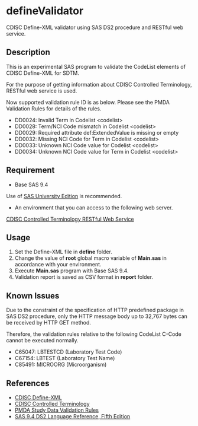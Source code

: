 # defineValidator

CDISC Define-XML validator using SAS DS2 procedure and RESTful web service.

## Description

This is an experimental SAS program to validate the CodeList elements of CDISC Define-XML for SDTM.

For the purpose of getting information about CDISC Controlled Terminology, RESTful web service is used.

Now supported validation rule ID is as below. Please see the PMDA Validation Rules for details of the rules.

* DD0024: Invalid Term in Codelist &lt;codelist&gt;
* DD0028: Term/NCI Code mismatch in Codelist &lt;codelist&gt;
* DD0029: Required attribute def:ExtendedValue is missing or empty
* DD0032: Missing NCI Code for Term in Codelist &lt;codelist&gt;
* DD0033: Unknown NCI Code value for Codelist &lt;codelist&gt;
* DD0034: Unknown NCI Code value for Term in Codelist &lt;codelist&gt;

## Requirement

* Base SAS 9.4

Use of [SAS University Edition](http://www.sas.com/en_us/software/university-edition.html) is recommended.

* An environment that you can access to the following web server.

[CDISC Controlled Terminology RESTful Web Service](http://52.68.217.226:8080/CDISCWebService/)

## Usage

1. Set the Define-XML file in **define** folder.
2. Change the value of **root** global macro variable of **Main.sas** in accordance with your environment.
3. Execute **Main.sas** program with Base SAS 9.4.
4. Validation report is saved as CSV format in **report** folder.

## Known Issues

Due to the constraint of the specification of HTTP predefined package in SAS DS2 procedure, only the HTTP message body up to 32,767 bytes can be received by HTTP GET method.

Therefore, the validation rules relative to the following CodeList C-Code cannot be executed normally.

* C65047: LBTESTCD (Laboratory Test Code)
* C67154: LBTEST (Laboratory Test Name)
* C85491: MICROORG (Microorganism)

## References

* [CDISC Define-XML](https://www.cdisc.org/standards/foundational/define-xml)
* [CDISC Controlled Terminology](https://www.cancer.gov/research/resources/terminology/cdisc)
* [PMDA Study Data Validation Rules](http://www.pmda.go.jp/english/review-services/reviews/advanced-efforts/0002.html)
* [SAS 9.4 DS2 Language Reference, Fifth Edition](https://support.sas.com/documentation/cdl/en/ds2ref/68052/HTML/default/viewer.htm)
